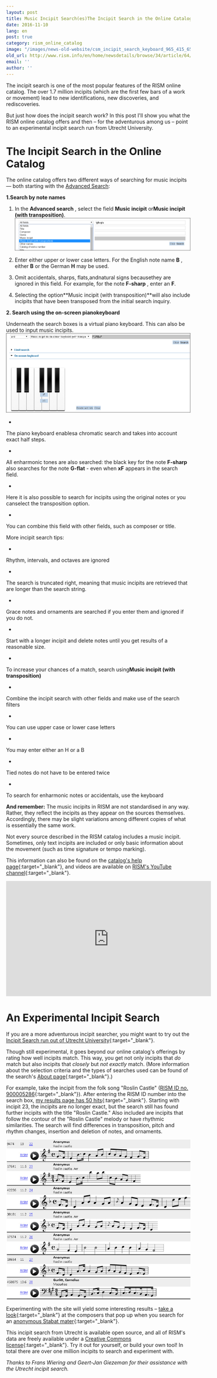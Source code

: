 ```yaml
---
layout: post
title: Music Incipit Search(es)The Incipit Search in the Online CatalogAn Experimental Incipit Search
date: 2016-11-10
lang: en
post: true
category: rism_online_catalog
image: "/images/news-old-website/csm_incipit_search_keyboard_965_415_65fdc94948.jpg"
old_url: http://www.rism.info/en/home/newsdetails/browse/34/article/64/music-incipit-searches.html
email: ''
author: ''
---
```


The incipit search is one of the most popular features of the RISM online catalog. The over 1.7 million incipits (which are the first few bars of a work or movement) lead to new identifications, new discoveries, and rediscoveries.

But just how does the incipit search work? In this post I'll show you what the RISM online catalog offers and then – for the adventurous among us – point to an experimental incipit search run from Utrecht University.


# The Incipit Search in the Online Catalog

The online catalog offers two different ways of searching for music incipits — both starting with the [Advanced Search](https://opac.rism.info/metaopac/start.do?View=rism&SearchType=2&Language=en):

**1.Search by note names**

1. In the **Advanced search** , select the field **Music incipit** or**Music incipit (with transposition)**.
![Incipit search in online catalog](/resources-old-website/news/incipit_search_field_993_184.jpg)

2. Enter either upper or lower case letters. For the English note name **B** , either **B** or the German **H** may be used.

3. Omit accidentals, sharps, flats,andnatural signs becausethey are ignored in this field. For example, for the note **F-sharp** , enter an **F**.

4. Selecting the option**Music incipit (with transposition)**will also include incipits that have been transposed from the initial search inquiry.

**2. Search using the on-screen pianokeyboard**

Underneath the search boxes is a virtual piano keyboard. This can also be used to input music incipits.
![Incipit search with keyboard](/resources-old-website/news/incipit_search_keyboard_965_415.jpg)

-

The piano keyboard enablesa chromatic search and takes into account exact half steps.

-

All enharmonic tones are also searched: the black key for the note **F-sharp** also searches for the note **G-flat** - even when **xF** appears in the search field.

-

Here it is also possible to search for incipits using the original notes or you canselect the transposition option.

-

You can combine this field with other fields, such as composer or title.


More incipit search tips:

-

Rhythm, intervals, and octaves are ignored

-

The search is truncated right, meaning that music incipits are retrieved that are longer than the search string.

-

Grace notes and ornaments are searched if you enter them and ignored if you do not.

-

Start with a longer incipit and delete notes until you get results of a reasonable size.

-

To increase your chances of a match, search using**Music incipit (with transposition)**

-

Combine the incipit search with other fields and make use of the search filters

-

You can use upper case or lower case letters

-

You may enter either an H or a B

-

Tied notes do not have to be entered twice

-

To search for enharmonic notes or accidentals, use the keyboard


**And remember:**
The music incipits in RISM are not standardised in any way. Rather, they reflect the incipits as they appear on the sources themselves. Accordingly, there may be slight variations among different copies of what is essentially the same work.

Not every source described in the RISM catalog includes a music incipit. Sometimes, only text incipits are included or only basic information about the movement (such as time signature or tempo marking).

This information can also be found on the [catalog's help page](https://opac.rism.info/index.php?id=4&L=1#c47){:target="_blank"}, and videos are available on [RISM's YouTube channel](https://www.youtube.com/user/RISMZentralredaktion/videos){:target="_blank"}.

<iframe width="560" height="315" src="https://www.youtube.com/embed/HgXFyiXZq5M" frameborder="0" allowfullscreen></iframe>

# An Experimental Incipit Search

If you are a more adventurous incipit searcher, you might want to try out the [Incipit Search run out of Utrecht University](https://www.projects.science.uu.nl/monochord/risma2/query/db){:target="_blank"}.

Though still experimental, it goes beyond our online catalog's offerings by rating how well incipits match. This way, you get not only incipits that _do_ match but also incipits that _closely_ but _not_ _exactly_ match. (More information about the selection criteria and the types of searches used can be found of the search's [About page](https://www.projects.science.uu.nl/monochord/risma2/about){:target="_blank"}.)

For example, take the incipit from the folk song "Roslin Castle" ([RISM ID no. 900005286](https://opac.rism.info/search?id=900005286){:target="_blank"}). After entering the RISM ID number into the search box, [my results page has 50 hits](https://www.projects.science.uu.nl/monochord/risma2/results/db/1142439/s200){:target="_blank"}. Starting with incipit 23, the incipits are no longer exact, but the search still has found further incipits with the title "Roslin Castle." Also included are incipits that follow the contour of the "Roslin Castle" melody or have rhythmic similarities. The search will find differences in transposition, pitch and rhythm changes, insertion and deletion of notes, and ornaments.

![Incipit search from Utrecht](/resources-old-website/news/incipit_search_Utrecht_example_817_708.jpg)

Experimenting with the site will yield some interesting results – [take a look](https://www.projects.science.uu.nl/monochord/risma2/results/db/885184/s200){:target="_blank"} at the composers that pop up when you search for an [anonymous Stabat mater](https://opac.rism.info/search?View=rism&documentid=650009813){:target="_blank"}.

This incipit search from Utrecht is available open source, and all of RISM's data are freely available under a [Creative Commons license](https://opac.rism.info/index.php?id=8&L=1&id=8){:target="_blank"}. Try it out for yourself, or build your own tool! In total there are over one million incipits to search and experiment with.

_Thanks to Frans Wiering and Geert-Jan Giezeman for their assistance with the Utrecht incipit search._